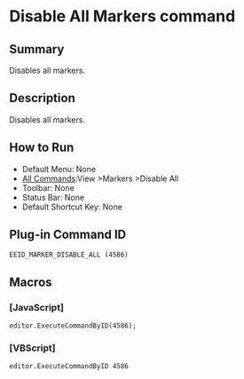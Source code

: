 # Disable All Markers command

## Summary

Disables all markers.

## Description

Disables all markers.

## How to Run

- Default Menu: None
- [All Commands](../tools/all_commands):View \>Markers
\>Disable All
- Toolbar: None
- Status Bar: None
- Default Shortcut Key: None

## Plug-in Command ID

```
EEID_MARKER_DISABLE_ALL (4586)```

## Macros

### \[JavaScript\]

```
editor.ExecuteCommandByID(4586);
```

### \[VBScript\]

```
editor.ExecuteCommandByID 4586
```
